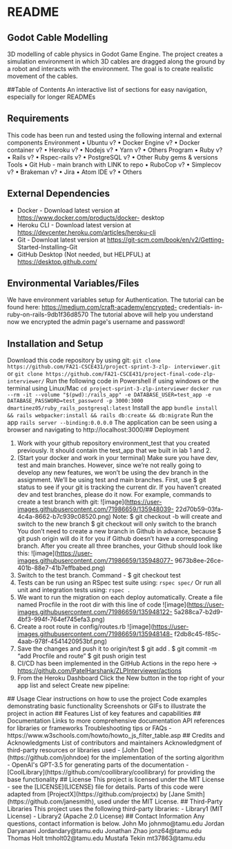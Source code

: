 # README
## Godot Cable Modelling
3D modelling of cable physics in Godot Game Engine. The project creates a simulation environment in which 3D cables are dragged along the ground by a robot and interacts with the environment. The goal is to create realistic movement of the cables.

##Table of Contents
An interactive list of sections for easy navigation, especially for longer
READMEs
## Requirements
This code has been run and tested using the following internal and external
components
Environment
• Ubuntu v?
• Docker Engine v?
• Docker container v?
• Heroku v?
• Nodejs v?
• Yarn v?
• Others
Program
• Ruby v?
• Rails v?
• Rspec-rails v?
• PostgreSQL v?
• Other Ruby gems & versions
Tools
• Git Hub - main branch with LINK to repo
• RuboCop v?
• Simplecov v?
• Brakeman v?
• Jira
• Atom IDE v?
• Others
## External Dependencies
- Docker - Download latest version at https://www.docker.com/products/docker-
desktop
- Heroku CLI - Download latest version at
https://devcenter.heroku.com/articles/heroku-cli
- Git - Downloat latest version at https://git-scm.com/book/en/v2/Getting-
Started-Installing-Git
- GitHub Desktop (Not needed, but HELPFUL) at https://desktop.github.com/
## Environmental Variables/Files
We have environment variables setup for Authentication. The tutorial can be
found here: https://medium.com/craft-academy/encrypted- credentials-
in-ruby-on-rails-9db1f36d8570
The tutorial above will help you understand now we encrypted the admin page's
username and password!
## Installation and Setup
Download this code repository by using git:
`git clone https://github.com/FA21-CSCE431/project-sprint-3-zlp-
interviewer.git`
or
`git clone https://github.com/FA21-CSCE431/project-final-code-zlp-
interviewer/`
Run the following code in Powershell if using windows or the terminal using
Linux/Mac
`cd project-sprint-3-zlp-interviewer`
`docker run --rm -it --volume "$(pwd):/rails_app" -e
DATABASE_USER=test_app -e DATABASE_PASSWORD=test_password -p 3000:3000
dmartinez05/ruby_rails_postgresql:latest`
Install the app
`bundle install && rails webpacker:install && rails db:create &&
db:migrate`
Run the app
`rails server --binding:0.0.0.0`
The application can be seen using a browser and navigating to
http://localhost:3000/## Deployment
1. Work with your github repository environment_test that you created
previously.
It should contain the test_app that we built in lab 1 and 2.
2. (Start your docker and work in your terminal) Make sure you have dev, test
and main branches. However, since we’re not really going to develop any new
features, we won’t be using the dev branch in the assignment. We’ll be using test
and main branches.
First, use $ git status to see if your git is tracking the current dir.
If you haven’t created dev and test branches, please do it now. For example,
commands to create a test branch with git:
![image](https://user-images.githubusercontent.com/71986659/135948039-
22d70b59-03fa-4c4a-8662-b7c939c08520.png)
Note:
$ git checkout -b <branch> will create and switch to the new branch
$ git checkout <branch> will only switch to the branch
You don’t need to create a new branch in Github in advance, because $ git
push origin <branch> will do it for you if Github doesn’t have a
corresponding branch.
After you create all three branches, your Github should look like this:
![image](https://user-images.githubusercontent.com/71986659/135948077-
9673b8ee-26ce-401b-88e7-41b7effbabed.png)
3. Switch to the test branch. Command - $ git checkout test
4. Tests can be run using an RSpec test suite using:
`rspec spec/`
Or run all unit and integration tests using:
`rspec .`
5. We want to run the migration on each deploy automatically.
Create a file named Procfile in the root dir with this line of code
![image](https://user-images.githubusercontent.com/71986659/135948122-
5a288ca7-b2d9-4bf3-994f-764ef745efa3.png)
6. Create a root route in config/routes.rb
![image](https://user-images.githubusercontent.com/71986659/135948148-
f2db8c45-f85c-4aab-978f-4541420953bf.png)
7. Save the changes and push it to origin/test
$ git add .
$ git commit -m “add Procfile and route”
$ git push origin test
8. CI/CD has been implemented in the GitHub Actions in the repo here ->
https://github.com/PatelHarshank/ZLPInterviewer/actions
9. From the Heroku Dashboard
Click the New button in the top right of your app list and select Create
new pipeline:
<insert remaining instructions for set-up in the cloud or locally>
## Usage
Clear instructions on how to use the project
Code examples demonstrating basic functionality
Screenshots or GIFs to illustrate the project in action
## Features
List of key features and capabilities
## Documentation
Links to more comprehensive documentation
API references for libraries or frameworks
Troubleshooting tips or FAQs
- https://www.w3schools.com/howto/howto_js_filter_table.asp
## Credits and Acknowledgments
List of contributors and maintainers
Acknowledgment of third-party resources or libraries used
- [John Doe](https://github.com/johndoe) for the implementation of the
sorting algorithm
- OpenAI's GPT-3.5 for generating parts of the documentation
- [CoolLibrary](https://github.com/coollibrary/coollibrary) for providing the
base functionality
## License
This project is licensed under the MIT License - see the [LICENSE](LICENSE)
file for details.
Parts of this code were adapted from [ProjectX](https://github.com/projectx)
by [Jane Smith](https://github.com/janesmith), used under the MIT License.
## Third-Party Libraries
This project uses the following third-party libraries:
- Library1 (MIT License)
- Library2 (Apache 2.0 License)
## Contact Information
Any questions, contact information is below.
John Mo johnmo@tamu.edu
Jordan Daryanani Jordandary@tamu.edu
Jonathan Zhao jonz64@tamu.edu
Thomas Holt tmholt02@tamu.edu
Mustafa Tekin mt37863@tamu.edu
